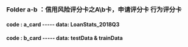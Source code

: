 ### Folder a-b ：信用风险评分卡之A\b卡，申请评分卡 行为评分卡
#### code : a_card    -----      data: LoanStats_2018Q3
####    code : b_card  -----      data: testData & trainData
